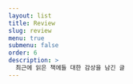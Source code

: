 ```yaml
---
layout: list
title: Review
slug: review
menu: true
submenu: false
order: 6
description: >
  최근에 읽은 책에들 대한 감상을 남긴 글
---
```

